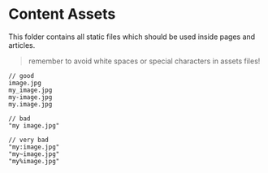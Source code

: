 Content Assets
==============

This folder contains all static files which should be used inside pages and articles.

> remember to avoid white spaces or special characters in assets files!

```
// good
image.jpg
my_image.jpg
my-image.jpg
my.image.jpg

// bad
"my image.jpg"

// very bad
"my:image.jpg"
"my~image.jpg"
"my%image.jpg"

```